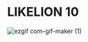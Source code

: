 # LIKELION 10
![ezgif com-gif-maker (1)](https://user-images.githubusercontent.com/62804036/159091007-efe69d5d-90de-4532-9512-ab6da070621e.gif)
